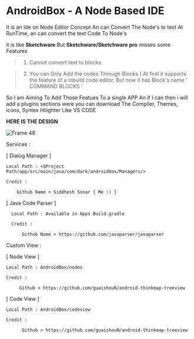# AndroidBox - A Node Based IDE

It is an Ide on Node Editor Concept An can Convert The Node's to text At RunTime, an can convert the
text Code To Node's

it is like **Sketchware** But **Sketchware/Sketchware pro** misses some Features

> 1. Cannot convert text to blocks

> 2. You can Only Add the codes Through Blocks ( At first it supports the feature of a inbuild code
     editor, But now it has Block's name ' COMMAND BLOCKS '


So I am Aiming To Add Those Featues To a single APP
An if I can then i will add a plugins sections were you can download The Compiler, Themes, icons,
Syntex Hilighter Like VS CODE

**HERE IS THE DESIGN**

![Frame 48](https://user-images.githubusercontent.com/67579112/228865415-c6c67ebc-e862-4c76-9454-ffa3f5f23c05.svg)



Services : 

  [ Dialog Manager ]

    Local Path : <$Project Path/app/src/main/java/com/dark/androidbox/Managers/>

    Credit :
    
        Github Name > Siddhesh Sonar { Me :) }


  [ Java Code Parser ]

      Local Path : Available in Apps Build.gradle

      Credit :
      
          Github Name > https://github.com/javaparser/javaparser



Custom View : 

  [ Node View ]

    Local Path : AndroidBox/nodes

    Credit :

         Github > https://github.com/guaishouN/android-thinkmap-treeview


  [ Code View ]

    Local Path : AndroidBox/codeview

    Credit :

          Github > https://github.com/guaishouN/android-thinkmap-treeview



